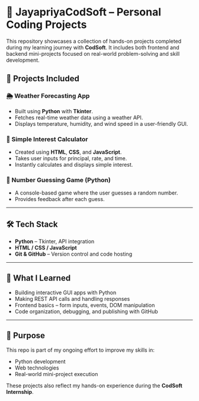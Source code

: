 # 🧰 JayapriyaCodSoft – Personal Coding Projects

This repository showcases a collection of hands-on projects completed during my learning journey with **CodSoft**. It includes both frontend and backend mini-projects focused on real-world problem-solving and skill development.

## 📂 Projects Included

### 🌦️ Weather Forecasting App
- Built using **Python** with **Tkinter**.
- Fetches real-time weather data using a weather API.
- Displays temperature, humidity, and wind speed in a user-friendly GUI.

### 🧮 Simple Interest Calculator
- Created using **HTML**, **CSS**, and **JavaScript**.
- Takes user inputs for principal, rate, and time.
- Instantly calculates and displays simple interest.

### 🔢 Number Guessing Game (Python)
- A console-based game where the user guesses a random number.
- Provides feedback after each guess.

---

## 🛠️ Tech Stack

- **Python** – Tkinter, API integration
- **HTML / CSS / JavaScript**
- **Git & GitHub** – Version control and code hosting

---

## 🎯 What I Learned

- Building interactive GUI apps with Python
- Making REST API calls and handling responses
- Frontend basics – form inputs, events, DOM manipulation
- Code organization, debugging, and publishing with GitHub

---

## 📌 Purpose

This repo is part of my ongoing effort to improve my skills in:
- Python development
- Web technologies
- Real-world mini-project execution

These projects also reflect my hands-on experience during the **CodSoft Internship**.
